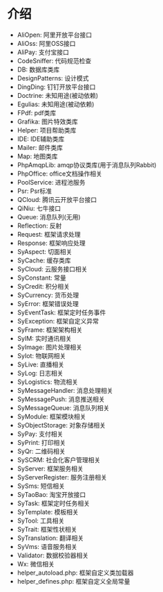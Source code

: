 # 介绍
- AliOpen: 阿里开放平台接口
- AliOss: 阿里OSS接口
- AliPay: 支付宝接口
- CodeSniffer: 代码规范检查
- DB: 数据库类库
- DesignPatterns: 设计模式
- DingDing: 钉钉开放平台接口
- Doctrine: 未知用途(被动依赖)
- Egulias: 未知用途(被动依赖)
- FPdf: pdf类库
- Grafika: 图片特效类库
- Helper: 项目帮助类库
- IDE: IDE辅助类库
- Mailer: 邮件类库
- Map: 地图类库
- PhpAmqpLib: amqp协议类库(用于消息队列Rabbit)
- PhpOffice: office文档操作相关
- PoolService: 进程池服务
- Psr: Psr标准
- QCloud: 腾讯云开放平台接口
- QiNiu: 七牛接口
- Queue: 消息队列(无用)
- Reflection: 反射
- Request: 框架请求处理
- Response: 框架响应处理
- SyAspect: 切面相关
- SyCache: 缓存类库
- SyCloud: 云服务接口相关
- SyConstant: 常量
- SyCredit: 积分相关
- SyCurrency: 货币处理
- SyError: 框架错误处理
- SyEventTask: 框架定时任务事件
- SyException: 框架自定义异常
- SyFrame: 框架架构相关
- SyIM: 实时通讯相关
- SyImage: 图片处理相关
- SyIot: 物联网相关
- SyLive: 直播相关
- SyLog: 日志相关
- SyLogistics: 物流相关
- SyMessageHandler: 消息处理相关
- SyMessagePush: 消息推送相关
- SyMessageQueue: 消息队列相关
- SyModule: 框架模块相关
- SyObjectStorage: 对象存储相关
- SyPay: 支付相关
- SyPrint: 打印相关
- SyQr: 二维码相关
- SySCRM: 社会化客户管理相关
- SyServer: 框架服务相关
- SyServerRegister: 服务注册相关
- SySms: 短信相关
- SyTaoBao: 淘宝开放接口
- SyTask: 框架定时任务相关
- SyTemplate: 模板相关
- SyTool: 工具相关
- SyTrait: 框架性状相关
- SyTranslation: 翻译相关
- SyVms: 语音服务相关
- Validator: 数据校验器相关
- Wx: 微信相关
- helper_autoload.php: 框架自定义类加载器
- helper_defines.php: 框架自定义全局常量